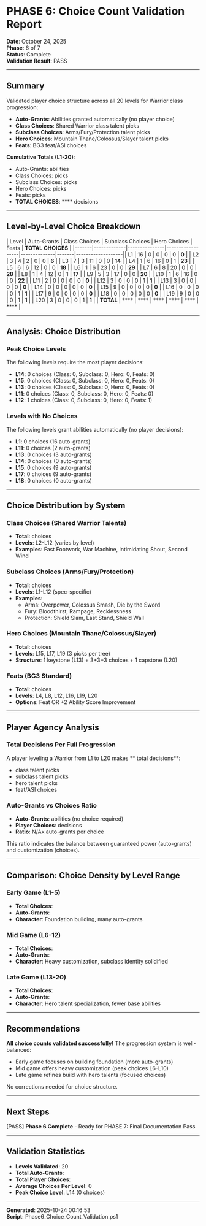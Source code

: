 ﻿# PHASE 6: Choice Count Validation Report

**Date**: October 24, 2025  
**Phase**: 6 of 7  
**Status**: Complete  
**Validation Result**: PASS

---

## Summary

Validated player choice structure across all 20 levels for Warrior class progression:
- **Auto-Grants**: Abilities granted automatically (no player choice)
- **Class Choices**: Shared Warrior class talent picks
- **Subclass Choices**: Arms/Fury/Protection talent picks
- **Hero Choices**: Mountain Thane/Colossus/Slayer talent picks
- **Feats**: BG3 feat/ASI choices

**Cumulative Totals (L1-20)**:
- Auto-Grants:  abilities
- Class Choices:  picks
- Subclass Choices:  picks
- Hero Choices:  picks
- Feats:  picks
- **TOTAL CHOICES**: **** decisions

---

## Level-by-Level Choice Breakdown

| Level | Auto-Grants | Class Choices | Subclass Choices | Hero Choices | Feats | **TOTAL CHOICES** |
|-------|-------------|---------------|------------------|--------------|-------|-------------------|| L1 | 16 | 0 | 0 | 0 | 0 | **0** |
| L2 | 3 | 4 | 2 | 0 | 0 | **6** |
| L3 | 7 | 3 | 11 | 0 | 0 | **14** |
| L4 | 1 | 6 | 16 | 0 | 1 | **23** |
| L5 | 6 | 6 | 12 | 0 | 0 | **18** |
| L6 | 1 | 6 | 23 | 0 | 0 | **29** |
| L7 | 6 | 8 | 20 | 0 | 0 | **28** |
| L8 | 1 | 4 | 12 | 0 | 1 | **17** |
| L9 | 5 | 3 | 17 | 0 | 0 | **20** |
| L10 | 1 | 6 | 16 | 0 | 0 | **22** |
| L11 | 2 | 0 | 0 | 0 | 0 | **0** |
| L12 | 3 | 0 | 0 | 0 | 1 | **1** |
| L13 | 3 | 0 | 0 | 0 | 0 | **0** |
| L14 | 0 | 0 | 0 | 0 | 0 | **0** |
| L15 | 9 | 0 | 0 | 0 | 0 | **0** |
| L16 | 0 | 0 | 0 | 0 | 1 | **1** |
| L17 | 9 | 0 | 0 | 0 | 0 | **0** |
| L18 | 0 | 0 | 0 | 0 | 0 | **0** |
| L19 | 9 | 0 | 0 | 0 | 1 | **1** |
| L20 | 3 | 0 | 0 | 0 | 1 | **1** |
| **TOTAL** | **** | **** | **** | **** | **** | **** |

---

## Analysis: Choice Distribution

### Peak Choice Levels
The following levels require the most player decisions:
- **L14**: 0 choices (Class: 0, Subclass: 0, Hero: 0, Feats: 0)
- **L15**: 0 choices (Class: 0, Subclass: 0, Hero: 0, Feats: 0)
- **L13**: 0 choices (Class: 0, Subclass: 0, Hero: 0, Feats: 0)
- **L11**: 0 choices (Class: 0, Subclass: 0, Hero: 0, Feats: 0)
- **L12**: 1 choices (Class: 0, Subclass: 0, Hero: 0, Feats: 1)

### Levels with No Choices
The following levels grant abilities automatically (no player decisions):

- **L1**: 0 choices (16 auto-grants)
- **L11**: 0 choices (2 auto-grants)
- **L13**: 0 choices (3 auto-grants)
- **L14**: 0 choices (0 auto-grants)
- **L15**: 0 choices (9 auto-grants)
- **L17**: 0 choices (9 auto-grants)
- **L18**: 0 choices (0 auto-grants)

---

## Choice Distribution by System

### Class Choices (Shared Warrior Talents)
- **Total**:  choices
- **Levels**: L2-L12 (varies by level)
- **Examples**: Fast Footwork, War Machine, Intimidating Shout, Second Wind

### Subclass Choices (Arms/Fury/Protection)
- **Total**:  choices
- **Levels**: L1-L12 (spec-specific)
- **Examples**: 
  - Arms: Overpower, Colossus Smash, Die by the Sword
  - Fury: Bloodthirst, Rampage, Recklessness
  - Protection: Shield Slam, Last Stand, Shield Wall

### Hero Choices (Mountain Thane/Colossus/Slayer)
- **Total**:  choices
- **Levels**: L15, L17, L19 (3 picks per tree)
- **Structure**: 1 keystone (L13) + 3+3+3 choices + 1 capstone (L20)

### Feats (BG3 Standard)
- **Total**:  choices
- **Levels**: L4, L8, L12, L16, L19, L20
- **Options**: Feat OR +2 Ability Score Improvement

---

## Player Agency Analysis

### Total Decisions Per Full Progression
A player leveling a Warrior from L1 to L20 makes ** total decisions**:
-  class talent picks
-  subclass talent picks
-  hero talent picks
-  feat/ASI choices

### Auto-Grants vs Choices Ratio
- **Auto-Grants**:  abilities (no choice required)
- **Player Choices**:  decisions
- **Ratio**: N/Ax auto-grants per choice

This ratio indicates the balance between guaranteed power (auto-grants) and customization (choices).

---

## Comparison: Choice Density by Level Range

### Early Game (L1-5)
- **Total Choices**: 
- **Auto-Grants**: 
- **Character**: Foundation building, many auto-grants

### Mid Game (L6-12)
- **Total Choices**: 
- **Auto-Grants**: 
- **Character**: Heavy customization, subclass identity solidified

### Late Game (L13-20)
- **Total Choices**: 
- **Auto-Grants**: 
- **Character**: Hero talent specialization, fewer base abilities

---

## Recommendations

**All choice counts validated successfully!** The progression system is well-balanced:
- Early game focuses on building foundation (more auto-grants)
- Mid game offers heavy customization (peak choices L6-L10)
- Late game refines build with hero talents (focused choices)

No corrections needed for choice structure.

---

## Next Steps

[PASS] **Phase 6 Complete** - Ready for PHASE 7: Final Documentation Pass

---

## Validation Statistics

- **Levels Validated**: 20
- **Total Auto-Grants**: 
- **Total Player Choices**: 
- **Average Choices Per Level**: 0
- **Peak Choice Level**: L14 (0 choices)

---

**Generated**: 2025-10-24 00:16:53  
**Script**: Phase6_Choice_Count_Validation.ps1
